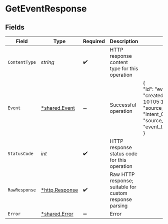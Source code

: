 # GetEventResponse


## Fields

| Field                                                                                                                                                                                  | Type                                                                                                                                                                                   | Required                                                                                                                                                                               | Description                                                                                                                                                                            | Example                                                                                                                                                                                |
| -------------------------------------------------------------------------------------------------------------------------------------------------------------------------------------- | -------------------------------------------------------------------------------------------------------------------------------------------------------------------------------------- | -------------------------------------------------------------------------------------------------------------------------------------------------------------------------------------- | -------------------------------------------------------------------------------------------------------------------------------------------------------------------------------------- | -------------------------------------------------------------------------------------------------------------------------------------------------------------------------------------- |
| `ContentType`                                                                                                                                                                          | *string*                                                                                                                                                                               | :heavy_check_mark:                                                                                                                                                                     | HTTP response content type for this operation                                                                                                                                          |                                                                                                                                                                                        |
| `Event`                                                                                                                                                                                | [*shared.Event](../../../pkg/models/shared/event.md)                                                                                                                                   | :heavy_minus_sign:                                                                                                                                                                     | Successful operation                                                                                                                                                                   | {<br/>"id": "event_vjdle582ladk8222w",<br/>"created_at": "2023-04-10T05:10:14.532Z",<br/>"source_id": "intent_CpiSd1bptYB5P55ysTDHgh",<br/>"source_type": "intent",<br/>"event_type": "intent.processed"<br/>} |
| `StatusCode`                                                                                                                                                                           | *int*                                                                                                                                                                                  | :heavy_check_mark:                                                                                                                                                                     | HTTP response status code for this operation                                                                                                                                           |                                                                                                                                                                                        |
| `RawResponse`                                                                                                                                                                          | [*http.Response](https://pkg.go.dev/net/http#Response)                                                                                                                                 | :heavy_check_mark:                                                                                                                                                                     | Raw HTTP response; suitable for custom response parsing                                                                                                                                |                                                                                                                                                                                        |
| `Error`                                                                                                                                                                                | [*shared.Error](../../../pkg/models/shared/error.md)                                                                                                                                   | :heavy_minus_sign:                                                                                                                                                                     | Error                                                                                                                                                                                  |                                                                                                                                                                                        |